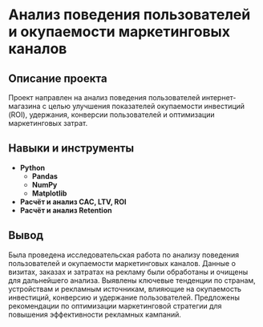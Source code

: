 # Анализ поведения пользователей и окупаемости маркетинговых каналов


## Описание проекта

Проект направлен на анализ поведения пользователей интернет-магазина с целью улучшения показателей окупаемости инвестиций (ROI), удержания, конверсии пользователей и оптимизации маркетинговых затрат. 


## Навыки и инструменты

- **Python**
    - **Pandas**
    - **NumPy**
    - **Matplotlib**
- **Расчёт и анализ CAC, LTV, ROI**
- **Расчёт и анализ Retention**


## Вывод

Была проведена исследовательская работа по анализу поведения пользователей и окупаемости маркетинговых каналов. Данные о визитах, заказах и затратах на рекламу были обработаны и очищены для дальнейшего анализа. Выявлены ключевые тенденции по странам, устройствам и рекламным источникам, влияющие на окупаемость инвестиций, конверсию и удержание пользователей. Предложены рекомендации по оптимизации маркетинговой стратегии для повышения эффективности рекламных кампаний.